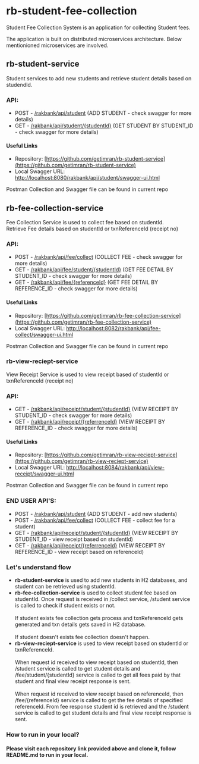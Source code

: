 # rb-student-fee-collection

Student Fee Collection System is an application for collecting Student fees.

The application is built on distributed microservices architecture. Below mentionioned microservices are involved.

## rb-student-service
Student services to add new students and retrieve student details based on studendId.
### API:
* POST - [/rakbank/api/student](/rakbank/api/student) (ADD STUDENT - check swagger for more details)
* GET - [/rakbank/api/student/{studentId}](/rakbank/api/student/{studentId}) (GET STUDENT BY STUDENT_ID - check swagger for more details)

#### Useful Links    
* Repository: [https://github.com/getimran/rb-student-service](https://github.com/getimran/rb-student-service)
* Local Swagger URL: [http://localhost:8080/rakbank/api/student/swagger-ui.html](http://localhost:8080/rakbank/api/student/swagger-ui.html)

Postman Collection and Swagger file can be found in current repo

## rb-fee-collection-service
Fee Collection Service is used to collect fee based on studentId. \
Retrieve Fee details based on studentId or txnReferenceId (receipt no)

### API:
* POST - [/rakbank/api/fee/collect](/rakbank/api/fee/collect) (COLLECT FEE - check swagger for more details)
* GET - [/rakbank/api/fee/student/{studentId}](/rakbank/api/fee/student/{studentId}) (GET FEE DETAIL BY STUDENT_ID - check swagger for more details)
* GET - [/rakbank/api/fee/{referenceId}](/rakbank/api/fee/{referenceId}) (GET FEE DETAIL BY REFERENCE_ID - check swagger for more details)

#### Useful Links
* Repository: [https://github.com/getimran/rb-fee-collection-service](https://github.com/getimran/rb-fee-collection-service)
* Local Swagger URL: [http://localhost:8082/rakbank/api/fee-collect/swagger-ui.html](http://localhost:8082/rakbank/api/fee-collect/swagger-ui.html)

Postman Collection and Swagger file can be found in current repo

### rb-view-reciept-service
View Receipt Service is used to view receipt based of studentId or txnReferenceId (receipt no)
### API:
* GET - [/rakbank/api/receipt/student/{studentId}](/rakbank/api/receipt/student/{studentId}) (VIEW RECEIPT BY STUDENT_ID - check swagger for more details)
* GET - [/rakbank/api/receipt/{referrenceId}](/rakbank/api/receipt/{referrenceId}) (VIEW RECEIPT BY REFERENCE_ID - check swagger for more details)

#### Useful Links  
* Repository: [https://github.com/getimran/rb-view-reciept-service](https://github.com/getimran/rb-view-reciept-service)
* Local Swagger URL: [http://localhost:8084/rakbank/api/view-receipt/swagger-ui.html](http://localhost:8084/rakbank/api/view-receipt/swagger-ui.html)
    
Postman Collection and Swagger file can be found in current repo

### END USER API'S:
* POST - [/rakbank/api/student](/rakbank/api/student) (ADD STUDENT - add new students)
* POST - [/rakbank/api/fee/collect](/rakbank/api/fee/collect) (COLLECT FEE - collect fee for a student)
* GET - [/rakbank/api/receipt/student/{studentId}](/rakbank/api/receipt/student/{studentId}) (VIEW RECEIPT BY STUDENT_ID - view receipt based on studentId)
* GET - [/rakbank/api/receipt/{referrenceId}](/rakbank/api/receipt/{referrenceId}) (VIEW RECEIPT BY REFERENCE_ID - view receipt based on referenceId)

### Let's understand flow

* <strong>rb-student-service</strong> is used to add new students in H2 databases, and student can be retrieved using studentId.
* <strong>rb-fee-collection-service</strong> is used to collect student fee based on studentId. Once request is received in /collect service, /student service is called to check if student exists or not. <br/><br/>
If student exists fee collection gets process and txnReferenceId gets generated and txn details gets saved in H2 database. <br/><br/>
If student doesn't exists fee collection doesn't happen.
* <strong>rb-view-reciept-service</strong> is used to view receipt based on studentId or txnReferenceId.
<br/><br/>
When request id received to view receipt based on studentId, then /student service is called to get student details and /fee/student/{studentId} service is called to get all fees paid by that student and final view receipt response is sent.
<br/><br/>
When request id received to view receipt based on referenceId, then /fee/{referenceId} service is called to get the fee details of specified referenceId. From fee response student id is retrieved and the /student service is called to get student details and final view receipt response is sent.


### How to run in your local?
#### Please visit each repository link provided above and clone it, follow README.md to run in your local.
